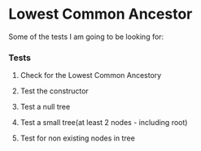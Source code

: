 # Lowest Common Ancestor

Some of the tests I am going to be looking for:

### Tests
1. Check for the Lowest Common Ancestory

2. Test the constructor

3. Test a null tree

4. Test a small tree(at least 2 nodes - including root)

5. Test for non existing nodes in tree


